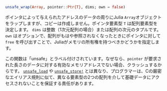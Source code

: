 ```julia
unsafe_wrap(Array, pointer::Ptr{T}, dims; own = false)
```

ポインタによって与えられたアドレスのデータの周りにJulia `Array`オブジェクトをラップしますが、コピーは作成しません。ポインタ要素型 `T` は配列要素型を決定します。 `dims` は整数（1次元配列の場合）または配列の次元のタプルです。 `own` はオプションで、配列がもはや参照されなくなったときにポインタに対して `free` を呼び出すことで、Juliaがメモリの所有権を持つべきかどうかを指定します。

この関数は「unsafe」とラベル付けされています。なぜなら、`pointer` が要求された長さのデータに対する有効なメモリアドレスでない場合、クラッシュするからです。 [`unsafe_load`](@ref) や [`unsafe_store!`](@ref) とは異なり、プログラマーは、Cの厳密なエイリアス規則に似て、異なる要素型の2つの配列を介して基礎データにアクセスされないことを保証する責任があります。
